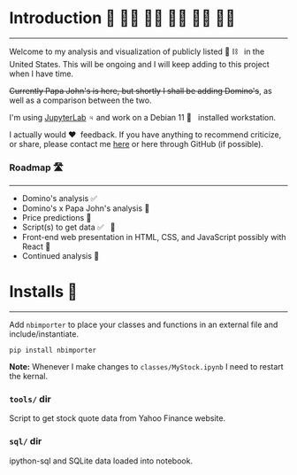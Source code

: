 
# Introduction 👋 👋🏻 👋🏼 👋🏽 👋🏾 👋🏿

---
Welcome to my analysis and visualization of publicly listed  🍕  ⛓️ &nbsp; in the United States. This will be ongoing and I will keep adding to this project when I have time.

~~Currently Papa John's is here, but shortly I shall be adding Domino's~~, as well as a comparison between the two.

I'm using [JupyterLab](https://jupyter.org/install) ♃ and work on a Debian 11 🐧 &nbsp; installed workstation.

I actually would ❤️ &nbsp;feedback. If you have anything to recommend criticize, or share, please contact me [here](https://vickrumahuja.com) or here through GitHub (if possible).

### Roadmap 🛣️
---
- Domino's analysis ✅
- Domino's x Papa John's analysis 🚧
- Price predictions 🚧
- Script(s) to get data ✅  &nbsp; 🚧
- Front-end web presentation in HTML, CSS, and JavaScript possibly with React 🚧
- Continued analysis 🚧

# Installs 💾
---
Add `nbimporter` to place your classes and functions in an external file and include/instantiate.

```shell
pip install nbimporter
```
**Note:** Whenever I make changes to `classes/MyStock.ipynb` I need to restart the kernal.

### `tools/` dir
Script to get stock quote data from Yahoo Finance website.

### `sql/` dir
ipython-sql and SQLite data loaded into notebook.